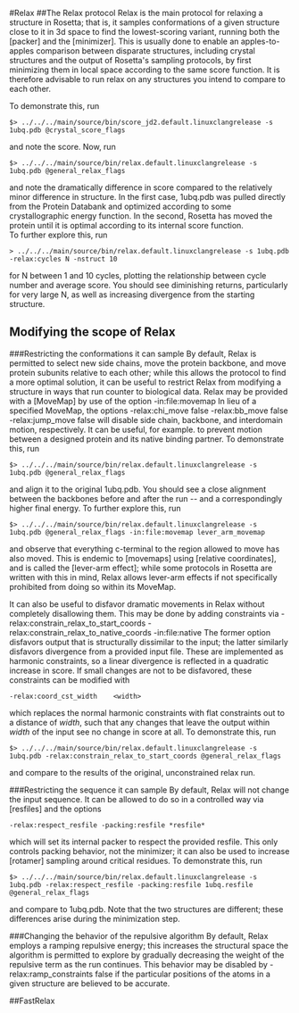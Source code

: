 #Relax
##The Relax protocol
Relax is the main protocol for relaxing a structure in Rosetta; that is, it samples conformations of a given structure close to it in 3d space to find the lowest-scoring variant, running both the [packer] and the [minimizer]. This is usually done to enable an apples-to-apples comparison between disparate structures, including crystal structures and the output of Rosetta's sampling protocols, by first minimizing them in local space according to the same score function. It is therefore advisable to run relax on any structures you intend to compare to each other.

To demonstrate this, run 

	$> ../../../main/source/bin/score_jd2.default.linuxclangrelease -s 1ubq.pdb @crystal_score_flags

and note the score. Now, run

	$> ../../../main/source/bin/relax.default.linuxclangrelease -s 1ubq.pdb @general_relax_flags

and note the dramatically difference in score compared to the relatively minor difference in structure. In the first case, 1ubq.pdb was pulled directly from the Protein Databank and optimized according to some crystallographic energy function. In the second, Rosetta has moved the protein until it is optimal according to its internal score function.  
To further explore this, run

	> ../../../main/source/bin/relax.default.linuxclangrelease -s 1ubq.pdb -relax:cycles N -nstruct 10

for N between 1 and 10 cycles, plotting the relationship between cycle number and average score. You should see diminishing returns, particularly for very large N, as well as increasing divergence from the starting structure.
## Modifying the scope of Relax
###Restricting the conformations it can sample
By default, Relax is permitted to select new side chains, move the protein backbone, and move protein subunits relative to each other; while this allows the protocol to find a more optimal solution, it can be useful to restrict Relax from modifying a structure in ways that run counter to biological data. Relax may be provided with a [MoveMap] by use of the option
	-in:file:movemap
In lieu of a specified MoveMap, the options
	-relax:chi_move false
	-relax:bb_move false
	-relax:jump_move false
will disable side chain, backbone, and interdomain motion, respectively. It can be useful, for example. to prevent motion between a designed protein and its native binding partner.
To demonstrate this, run

	$> ../../../main/source/bin/relax.default.linuxclangrelease -s 1ubq.pdb @general_relax_flags

and align it to the original 1ubq.pdb. You should see a close alignment between the backbones before and after the run -- and a correspondingly higher final energy.
To further explore this, run

	$> ../../../main/source/bin/relax.default.linuxclangrelease -s 1ubq.pdb @general_relax_flags -in:file:movemap lever_arm_movemap

and observe that everything c-terminal to the region allowed to move has also moved. This is endemic to [movemaps] using [relative coordinates], and is called the [lever-arm effect]; while some protocols in Rosetta are written with this in mind, Relax allows lever-arm effects if not specifically prohibited from doing so within its MoveMap.

It can also be useful to disfavor dramatic movements in Relax without completely disallowing them. This may be done by adding constraints via
	-relax:constrain_relax_to_start_coords
	-relax:constrain_relax_to_native_coords -in:file:native
The former option disfavors output that is structurally dissimilar to the input; the latter similarly disfavors divergence from a provided input file. These are implemented as harmonic constraints, so a linear divergence is reflected in a quadratic increase in score. If small changes are not to be disfavored, these constraints can be modified with 

	-relax:coord_cst_width    <width> 

which replaces the normal harmonic constraints with flat constraints out to a distance of *width*, such that any changes that leave the output within *width* of the input see no change in score at all.
To demonstrate this, run

	$> ../../../main/source/bin/relax.default.linuxclangrelease -s 1ubq.pdb -relax:constrain_relax_to_start_coords @general_relax_flags 

and compare to the results of the original, unconstrained relax run.


###Restricting the sequence it can sample
By default, Relax will not change the input sequence. It can be allowed to do so in a controlled way via [resfiles] and the options

	-relax:respect_resfile -packing:resfile *resfile*

which will set its internal packer to respect the provided resfile. This only controls packing behavior, not the minimizer; it can also be used to increase [rotamer] sampling around critical residues.
To demonstrate this, run 

	$> ../../../main/source/bin/relax.default.linuxclangrelease -s 1ubq.pdb -relax:respect_resfile -packing:resfile 1ubq.resfile @general_relax_flags

and compare to 1ubq.pdb. Note that the two structures are different; these differences arise during the minimization step.

###Changing the behavior of the repulsive algorithm
By default, Relax employs a ramping repulsive energy; this increases the structural space the algorithm is permitted to explore by gradually decreasing the weight of the repulsive term as the run continues. This behavior may be disabled by 
	-relax:ramp_constraints false
if the particular positions of the atoms in a given structure are believed to be accurate.

##FastRelax
